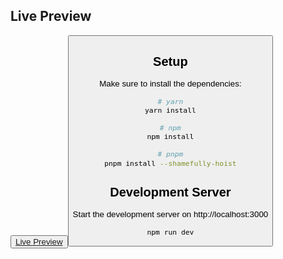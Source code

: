 ## Live Preview

<button><a href="vuetify3-nuxt3-shop.vercel.app" target="_blank">Live Preview</a><button>

## Setup

Make sure to install the dependencies:

```bash
# yarn
yarn install

# npm
npm install

# pnpm
pnpm install --shamefully-hoist
```

## Development Server

Start the development server on http://localhost:3000

```bash
npm run dev
```
